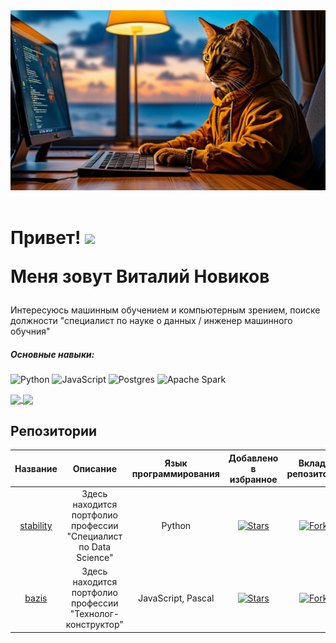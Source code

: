 <div id="header" align="center">
 <img src="https://github.com/zipzone07/zipzone07/blob/main/orig.jpg" width="700"/>
  </div> 
 

<div id="badges" align="center">
<img src="https://komarev.com/ghpvc/?username=zipzone07&style=flat-square&color=blue" alt=""/>
 </div>
 
 <h1>
  Привет!
  <img src="https://media.giphy.com/media/hvRJCLFzcasrR4ia7z/giphy.gif" width="30px"/>
  
 Меня зовут Виталий Новиков
 </h1>

Интересуюсь машинным обучением и компьютерным зрением, поиске должности "специалист по науке о данных / инженер машинного обучния"

##### Основные навыки:
![Python](https://img.shields.io/badge/python-3670A0?style=for-the-badge&logo=python&logoColor=ffdd54)
![JavaScript](https://img.shields.io/badge/javascript-%23323330.svg?style=for-the-badge&logo=javascript&logoColor=%23F7DF1E)
![Postgres](https://img.shields.io/badge/postgres-%23316192.svg?style=for-the-badge&logo=postgresql&logoColor=white)
![Apache Spark](https://img.shields.io/badge/Apache%20Spark-FDEE21?style=flat-square&logo=apachespark&logoColor=black)

<a href="https://github.com/anuraghazra/github-readme-stats">
  <img height=150 align="center" src="https://github-readme-stats.vercel.app/api?username=zipzone07" />
</a>
<a href="https://github.com/anuraghazra/convoychat">
  <img height=150 align="center" src="https://github-readme-stats.vercel.app/api/top-langs?username=zipzone07&layout=compact&langs_count=8&card_width=320" />
</a>

## Репозитории

| Название | Описание | Язык программирования | Добавлено в избранное | Вклад в репозиторий |
| :----------------------: | :----------------------: | :----------------------: | :----------------------: | :----------------------: |
| [stability](https://github.com/zipzone07/stability) | Здесь находится портфолио профессии "Специалист по Data Science" | Python | <a href="https://github.com/zipzone07/stability/stargazers"><img alt="Stars" src="https://img.shields.io/github/stars/zipzone07/stability?style=flat-square&labelColor=343b41" /></a> | <a href="https://github.com/zipzone07/stability/network/members"><img alt="Forks" src="https://img.shields.io/github/forks/zipzone07/stability?style=flat-square&labelColor=343b41"/></a> |
| [bazis](https://github.com/zipzone07/bazis) | Здесь находится портфолио профессии "Технолог-конструктор" | JavaScript, Pascal | <a href="https://github.com/zipzone07/bazis/stargazers"><img alt="Stars" src="https://img.shields.io/github/stars/zipzone07/bazis?style=flat-square&labelColor=343b41" /></a> | <a href="https://github.com/zipzone07/bazis/network/members"><img alt="Forks" src="https://img.shields.io/github/forks/zipzone07/bazis?style=flat-square&labelColor=343b41"/></a> |
